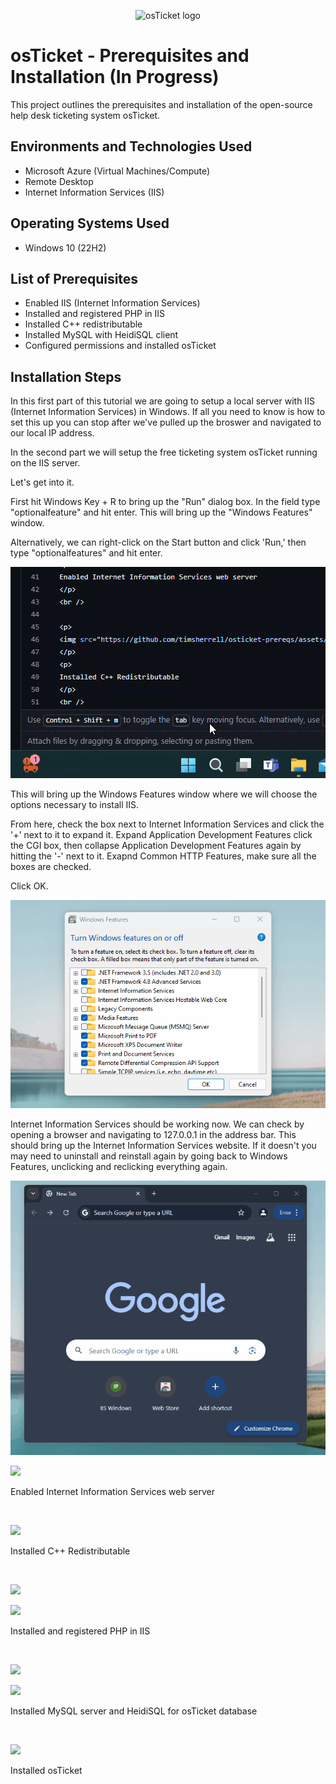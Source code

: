 <p align="center">
<img src="https://i.imgur.com/Clzj7Xs.png" alt="osTicket logo"/>
</p>

<h1>osTicket - Prerequisites and Installation (In Progress) </h1>
This project outlines the prerequisites and installation of the open-source help desk ticketing system osTicket.<br />

<h2>Environments and Technologies Used</h2>

- Microsoft Azure (Virtual Machines/Compute)
- Remote Desktop
- Internet Information Services (IIS)

<h2>Operating Systems Used</h2>

- Windows 10 (22H2)

<h2>List of Prerequisites</h2>

- Enabled IIS (Internet Information Services)
- Installed and registered PHP in IIS
- Installed C++ redistributable
- Installed MySQL with HeidiSQL client
- Configured permissions and installed osTicket

<h2>Installation Steps</h2>

In this first part of this tutorial we are going to setup a local server with IIS (Internet Information Services) in Windows. If all you need to know is how to set this up you can stop after we've pulled up the broswer and navigated to our local IP address. 

In the second part we will setup the free ticketing system osTicket running on the IIS server.

Let's get into it.

First hit Windows Key + R to bring up the "Run" dialog box. In the field type "optionalfeature" and hit enter. This will bring up the "Windows Features" window. 

Alternatively, we can right-click on the Start button and click 'Run,' then type "optionalfeatures" and hit enter. 
<br />


![run optional features](https://github.com/timsherrell/osticket-prereqs/blob/main/optionalfeatures1.gif)

This will bring up the Windows Features window where we will choose the options necessary to install IIS. 

From here, check the box next to Internet Information Services and click the '+' next to it to expand it. Expand Application Development Features click the CGI box, then collapse Application Development Features again by hitting the '-' next to it. Exapnd Common HTTP Features, make sure all the boxes are checked. 

Click OK. 

![IIS Installation](https://github.com/timsherrell/osticket-prereqs/blob/main/ISS%20install.gif)

Internet Information Services should be working now. We can check by opening a browser and navigating to 127.0.0.1 in the address bar. This should bring up the Internet Information Services website. If it doesn't you may need to uninstall and reinstall again by going back to Windows Features, unclicking and reclicking everything again. 

![localhost IIS](https://github.com/timsherrell/osticket-prereqs/blob/main/Loopback.gif)

<p>
  <img src="https://github.com/timsherrell/osticket-prereqs/assets/144177449/2c26b2bf-dcb0-48f7-af7e-ffacf21aeb30" />
</p>
<p>
Enabled Internet Information Services web server 
</p>
<br />

<p>
<img src="https://github.com/timsherrell/osticket-prereqs/assets/144177449/08f24a02-75db-4f55-b816-06fc68034d61" />
</p>
<p>
Installed C++ Redistributable
</p>
<br />

<p>
  <img src="https://github.com/timsherrell/osticket-prereqs/assets/144177449/dbdb59b5-4c7b-40f1-90ad-e17c736d55ee" />
</p>
<p>
  <img src="https://github.com/timsherrell/osticket-prereqs/assets/144177449/83378b0b-b5e3-4557-8b42-f6b66f0a68a2" />
</p>
<p>
  Installed and registered PHP in IIS
</p>
<br />

<p>
<img src="https://github.com/timsherrell/osticket-prereqs/assets/144177449/4944daf1-b712-4324-9ca6-667789536aad"/>
</p>
<p>
  <img src="https://github.com/timsherrell/osticket-prereqs/assets/144177449/d13a8e73-7628-4878-ae31-d171d642d5f3" />
</p>
<p>
Installed MySQL server and HeidiSQL for osTicket database
</p>
<br />

<p>
  <img src="https://github.com/timsherrell/osticket-prereqs/assets/144177449/5d9754b6-7243-4011-9224-a7418664b961" />
</p>
Installed osTicket
<p>
  
</p>
